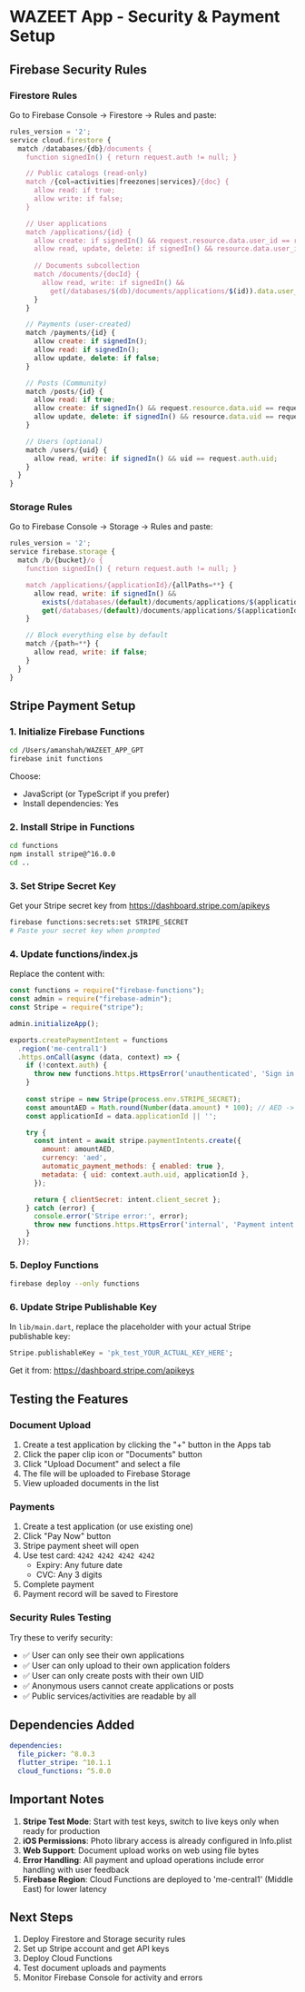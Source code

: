 # WAZEET App - Security & Payment Setup

## Firebase Security Rules

### Firestore Rules

Go to Firebase Console → Firestore → Rules and paste:

```javascript
rules_version = '2';
service cloud.firestore {
  match /databases/{db}/documents {
    function signedIn() { return request.auth != null; }

    // Public catalogs (read-only)
    match /{col=activities|freezones|services}/{doc} {
      allow read: if true;
      allow write: if false;
    }

    // User applications
    match /applications/{id} {
      allow create: if signedIn() && request.resource.data.user_id == request.auth.uid;
      allow read, update, delete: if signedIn() && resource.data.user_id == request.auth.uid;
      
      // Documents subcollection
      match /documents/{docId} {
        allow read, write: if signedIn() && 
          get(/databases/$(db)/documents/applications/$(id)).data.user_id == request.auth.uid;
      }
    }

    // Payments (user-created)
    match /payments/{id} {
      allow create: if signedIn();
      allow read: if signedIn();
      allow update, delete: if false;
    }

    // Posts (Community)
    match /posts/{id} {
      allow read: if true;
      allow create: if signedIn() && request.resource.data.uid == request.auth.uid;
      allow update, delete: if signedIn() && resource.data.uid == request.auth.uid;
    }

    // Users (optional)
    match /users/{uid} {
      allow read, write: if signedIn() && uid == request.auth.uid;
    }
  }
}
```

### Storage Rules

Go to Firebase Console → Storage → Rules and paste:

```javascript
rules_version = '2';
service firebase.storage {
  match /b/{bucket}/o {
    function signedIn() { return request.auth != null; }

    match /applications/{applicationId}/{allPaths=**} {
      allow read, write: if signedIn() && 
        exists(/databases/(default)/documents/applications/$(applicationId)) &&
        get(/databases/(default)/documents/applications/$(applicationId)).data.user_id == request.auth.uid;
    }

    // Block everything else by default
    match /{path=**} {
      allow read, write: if false;
    }
  }
}
```

## Stripe Payment Setup

### 1. Initialize Firebase Functions

```bash
cd /Users/amanshah/WAZEET_APP_GPT
firebase init functions
```

Choose:
- JavaScript (or TypeScript if you prefer)
- Install dependencies: Yes

### 2. Install Stripe in Functions

```bash
cd functions
npm install stripe@^16.0.0
cd ..
```

### 3. Set Stripe Secret Key

Get your Stripe secret key from https://dashboard.stripe.com/apikeys

```bash
firebase functions:secrets:set STRIPE_SECRET
# Paste your secret key when prompted
```

### 4. Update functions/index.js

Replace the content with:

```javascript
const functions = require("firebase-functions");
const admin = require("firebase-admin");
const Stripe = require("stripe");

admin.initializeApp();

exports.createPaymentIntent = functions
  .region('me-central1')
  .https.onCall(async (data, context) => {
    if (!context.auth) {
      throw new functions.https.HttpsError('unauthenticated', 'Sign in required');
    }
    
    const stripe = new Stripe(process.env.STRIPE_SECRET);
    const amountAED = Math.round(Number(data.amount) * 100); // AED -> fils
    const applicationId = data.applicationId || '';

    try {
      const intent = await stripe.paymentIntents.create({
        amount: amountAED,
        currency: 'aed',
        automatic_payment_methods: { enabled: true },
        metadata: { uid: context.auth.uid, applicationId },
      });

      return { clientSecret: intent.client_secret };
    } catch (error) {
      console.error('Stripe error:', error);
      throw new functions.https.HttpsError('internal', 'Payment intent creation failed');
    }
  });
```

### 5. Deploy Functions

```bash
firebase deploy --only functions
```

### 6. Update Stripe Publishable Key

In `lib/main.dart`, replace the placeholder with your actual Stripe publishable key:

```dart
Stripe.publishableKey = 'pk_test_YOUR_ACTUAL_KEY_HERE';
```

Get it from: https://dashboard.stripe.com/apikeys

## Testing the Features

### Document Upload

1. Create a test application by clicking the "+" button in the Apps tab
2. Click the paper clip icon or "Documents" button
3. Click "Upload Document" and select a file
4. The file will be uploaded to Firebase Storage
5. View uploaded documents in the list

### Payments

1. Create a test application (or use existing one)
2. Click "Pay Now" button
3. Stripe payment sheet will open
4. Use test card: `4242 4242 4242 4242`
   - Expiry: Any future date
   - CVC: Any 3 digits
5. Complete payment
6. Payment record will be saved to Firestore

### Security Rules Testing

Try these to verify security:
- ✅ User can only see their own applications
- ✅ User can only upload to their own application folders
- ✅ User can only create posts with their own UID
- ✅ Anonymous users cannot create applications or posts
- ✅ Public services/activities are readable by all

## Dependencies Added

```yaml
dependencies:
  file_picker: ^8.0.3
  flutter_stripe: ^10.1.1
  cloud_functions: ^5.0.0
```

## Important Notes

1. **Stripe Test Mode**: Start with test keys, switch to live keys only when ready for production
2. **iOS Permissions**: Photo library access is already configured in Info.plist
3. **Web Support**: Document upload works on web using file bytes
4. **Error Handling**: All payment and upload operations include error handling with user feedback
5. **Firebase Region**: Cloud Functions are deployed to 'me-central1' (Middle East) for lower latency

## Next Steps

1. Deploy Firestore and Storage security rules
2. Set up Stripe account and get API keys
3. Deploy Cloud Functions
4. Test document uploads and payments
5. Monitor Firebase Console for activity and errors
